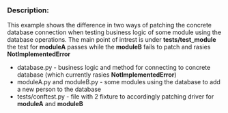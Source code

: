 ### Description:
This example shows the difference in two ways of patching the concrete database connection when testing business logic of some module using the database operations. The main point of intrest is
under **tests/test_module** the test for **moduleA** passes while the **moduleB** fails to patch and rasies **NotImplementedError**

* database.py - business logic and method for connecting to concrete database (which currently rasies **NotImplementedError**)
* moduleA.py and moduleB.py - some modules using the database to add a new person to the database
* tests/conftest.py - file with 2 fixture to accordingly patching driver for **moduleA** and **moduleB**
